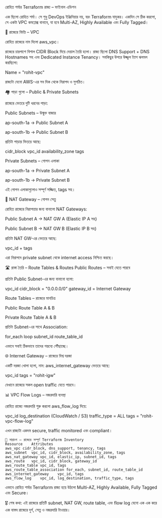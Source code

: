 রোহিত শর্মার Terraform রাজ্য – ফাইনাল এডিশন

এক ছিলো রোহিত শর্মা। সে শুধু DevOps ইঞ্জিনিয়ার নয়, বরং Terraform যাদুকর। একদিন সে ঠিক করলো, সে একটা VPC কমপ্লেক্স বানাবে, যা হবে Multi-AZ, Highly Available এবং Fully Tagged।

🏰 রাজ্যের ভিত্তি – VPC

রোহিত রাজ্যের নাম দিলো aws_vpc।

রাজ্যের চারপাশে বিশাল CIDR Block দিয়ে দেয়াল তৈরি হলো।
রাজ্য ছিলো DNS Support + DNS Hostnames সহ এবং Dedicated Instance Tenancy।
সবকিছুর উপরে উজ্জ্বল ট্যাগ ঝলমল করছিলো:

Name = "rohit-vpc"


রাজ্যটা যেনো AWS-এর সব দিক থেকে নিরাপদ ও সুগঠিত।

🏘️ পাড়া গুলো – Public & Private Subnets

রাজ্যের ভেতরে দুটি ধরনের পাড়া:

Public Subnets – উন্মুক্ত বাজার

ap-south-1a → Public Subnet A

ap-south-1b → Public Subnet B

প্রতিটা পাড়ার ভিতরে আছে:

cidr_block
vpc_id
availability_zone
tags

Private Subnets – গোপন এলাকা

ap-south-1a → Private Subnet A

ap-south-1b → Private Subnet B

এই গোপন এলাকাগুলোও সম্পূর্ণ সজ্জিত, tags সহ।

🌉 NAT Gateway – গোপন সেতু

রোহিত রাজ্যের নিরাপত্তার জন্য বানালো NAT Gateways:

Public Subnet A → NAT GW A (Elastic IP A সহ)

Public Subnet B → NAT GW B (Elastic IP B সহ)

প্রতিটা NAT GW-এর ভেতরে আছে:

vpc_id + tags


এরা নিরাপদে private subnet থেকে internet access নিশ্চিত করছে।

🛣️ রাস্তা তৈরি – Route Tables & Routes
Public Routes – সবাই যেতে পারবে

প্রতিটা Public Subnet-এর জন্য বানানো হলো:

vpc_id
cidr_block = "0.0.0.0/0"
gateway_id = Internet Gateway

Route Tables – রাজ্যের মানচিত্র

Public Route Table A & B

Private Route Table A & B

প্রতিটা Subnet-এর সাথে Association:

for_each loop
subnet_id
route_table_id


এভাবে সবাই ঠিকভাবে তাদের গন্তব্যে পৌঁছাচ্ছে।

🌐 Internet Gateway – রাজ্যের বিশ্ব দরজা

একটি দরজা খোলা হলো, নাম: aws_internet_gateway
ভেতরে আছে:

vpc_id
tags = "rohit-igw"


যেখানে রাজ্যের সকল open traffic যেতে পারবে।

📊 VPC Flow Logs – নজরদারি ব্যবস্থা

রোহিত রাজ্যে নজরদারি শুরু করলো aws_flow_log দিয়ে:

vpc_id
log_destination (CloudWatch / S3)
traffic_type = ALL
tags = "rohit-vpc-flow-log"


এখন রাজ্যটা একদম secure, traffic monitored এবং compliant।
```
🎉 সারাংশ – রাজ্যের সম্পূর্ণ Terraform Inventory
Resource	Attributes
aws_vpc	cidr_block, dns_support, tenancy, tags
aws_subnet	vpc_id, cidr_block, availability_zone, tags
aws_nat_gateway	vpc_id, elastic_ip, subnet_id, tags
aws_route	vpc_id, cidr_block, gateway_id
aws_route_table	vpc_id, tags
aws_route_table_association	for_each, subnet_id, route_table_id
aws_internet_gateway	vpc_id, tags
aws_flow_log	vpc_id, log_destination, traffic_type, tags
```
এভাবে রোহিত শর্মার Terraform রাজ্য হয়ে উঠলো Multi-AZ, Highly Available, Fully Tagged এবং Secure।

🎖️ শেষ কথা: এই রাজ্যের প্রতিটি subnet, NAT GW, route table, এবং flow log যেনো এক এক করে এক বাস্তব রাজ্যের দুর্গ, সেতু ও নজরদারি টাওয়ার।
